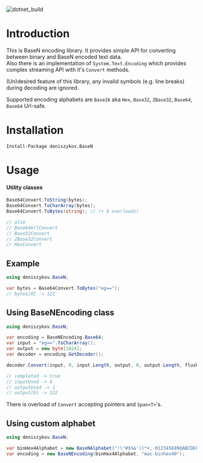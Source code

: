 ![dotnet_build](https://github.com/deniszykov/BaseN/workflows/dotnet_build/badge.svg)

Introduction
============

This is BaseN encoding library. It provides simple API for converting between binary and BaseN encoded text data.  
Also there is an implementation of `System.Text.Encoding` which provides complex streaming API with it's `Convert` methods.  

(Un)desired feature of this library, any invalid symbols (e.g. line breaks) during decoding are ignored.  

Supported encoding alphabets are `Base16` aka `Hex`, `Base32`, `ZBase32`, `Base64`, `Base64` Url-safe.  

Installation
============
```
Install-Package deniszykov.BaseN
```

Usage
============

#### Utility classes
```csharp
Base64Convert.ToString(bytes);
Base64Convert.ToCharArray(bytes);
Base64Convert.ToBytes(string); // (+ 6 overloads)

// also
// Base64UrlConvert
// Base32Convert
// ZBase32Convert
// HexConvert 
```

## Example
```csharp
using deniszykov.BaseN;

var bytes = Base64Convert.ToBytes("eg==");
// bytes[0] -> 122
```

## Using BaseNEncoding class
```csharp
using deniszykov.BaseN;

var encoding = BaseNEncoding.Base64;
var input = "eg==".ToCharArray();
var output = new byte[1024];
var decoder = encoding.GetDecoder();

decoder.Convert(input, 0, input.Length, output, 0, output.Length, flush: true, out var inputUsed, out var outputUsed, out var completed);

// completed -> true
// inputUsed -> 4
// outputUsed -> 1
// output[0] -> 122
```
There is overload of `Convert` accepting pointers and `Span<T>`'s.  

## Using custom alphabet

```csharp
using deniszykov.BaseN;

var binHex4Alphabet = new BaseNAlphabet("!\"#$%&'()*+,-012345689@ABCDEFGHIJKLMNPQRSTUVXYZ[`abcdefhijklmpqr".ToCharArray());
var encoding = new BaseNEncoding(binHex4Alphabet, "mac-binhex40");
```

